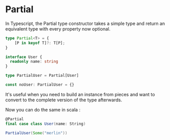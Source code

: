 # Partial

In Typescript, the Partial type constructor takes
a simple type and return an equivalent type with every property now optional.

```typescript
type Partial<T> = {
    [P in keyof T]?: T[P];
}

interface User {
  readonly name: string
}

type PartialUser = Partial[User]

const noUser: PartialUser = {}
```

It's useful when you need to build an instance from pieces and want to convert to
the complete version of the type afterwards.

Now you can do the same in scala :

```scala
@Partial
final case class User(name: String)

PartialUser(Some("merlin"))
```